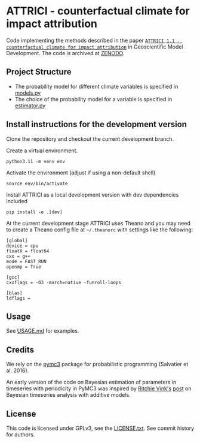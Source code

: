 # ATTRICI - counterfactual climate for impact attribution

Code implementing the methods described in the paper [`ATTRICI 1.1 - counterfactual climate for impact attribution`](https://doi.org/10.5194/gmd-14-5269-2021) in Geoscientific Model Development. The code is archived at [ZENODO](https://doi.org/10.5281/zenodo.3828914).


## Project Structure
* The probability model for different climate variables is specified in [models.py](attrici/models.py)
* The choice of the probability model for a variable is specified in [estimator.py](attrici/estimator.py)


## Install instructions for the development version

Clone the repository and checkout the current development branch.

Create a virtual environment.

```
python3.11 -m venv env
```

Activate the environment (adjust if using a non-default shell)

```
source env/bin/activate
```

Install ATTRICI as a local development version with dev dependencies included

```
pip install -e .[dev]
```

At the current development stage ATTRICI uses Theano and you may need to create a Theano config file at `~/.theanorc` with settings like the following:

```
[global]
device = cpu
floatX = float64
cxx = g++
mode = FAST_RUN
openmp = True

[gcc]
cxxflags = -O3 -march=native -funroll-loops

[blas]
ldflags =
```


## Usage

See [USAGE.md](USAGE.md) for examples.

## Credits

We rely on the [pymc3](https://github.com/pymc-devs/pymc3) package for probabilistic programming (Salvatier et al. 2016).

An early version of the code on Bayesian estimation of parameters in timeseries with periodicity in PyMC3 was inspired by [Ritchie Vink's](https://www.ritchievink.com) [post](https://www.ritchievink.com/blog/2018/10/09/build-facebooks-prophet-in-pymc3-bayesian-time-series-analyis-with-generalized-additive-models/) on Bayesian timeseries analysis with additive models.

## License

This code is licensed under GPLv3, see the [LICENSE.txt](LICENSE.txt). See commit history for authors.
